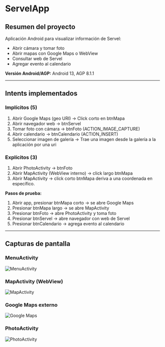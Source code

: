 # ServelApp

## Resumen del proyecto
Aplicación Android para visualizar información de Servel:
- Abrir cámara y tomar foto
- Abrir mapas con Google Maps o WebView
- Consultar web de Servel
- Agregar evento al calendario

**Versión Android/AGP:** Android 13, AGP 8.1.1

---

## Intents implementados

### Implícitos (5)
1. Abrir Google Maps (geo URI) → Click corto en btnMapa
2. Abrir navegador web → btnServel
3. Tomar foto con cámara → btnFoto (ACTION_IMAGE_CAPTURE)
4. Abrir calendario → btnCalendario (ACTION_INSERT)
5. Seleccionar imagen de galería → Trae una imagen desde la galería a la aplicación por una uri

### Explícitos (3)
1. Abrir PhotoActivity → btnFoto
2. Abrir MapActivity (WebView interno) → click largo btnMapa
3. Abrir MapActivity -> click corto btnMapa deriva a una coordenada en específico.

**Pasos de prueba:**
1. Abrir app, presionar btnMapa corto → se abre Google Maps
2. Presionar btnMapa largo → se abre MapActivity
3. Presionar btnFoto → abre PhotoActivity y toma foto
4. Presionar btnServel → abre navegador con web de Servel
5. Presionar btnCalendario → agrega evento al calendario

---

## Capturas de pantalla

### MenuActivity
![MenuActivity](app/src/main/assets/screenshots/menu.png)

### MapActivity (WebView)
![MapActivity](app/src/main/assets/screenshots/map_activity.png)

### Google Maps externo
![Google Maps](app/src/main/assets/screenshots/google_maps.png)

### PhotoActivity
![PhotoActivity](app/src/main/assets/screenshots/photo.png)



